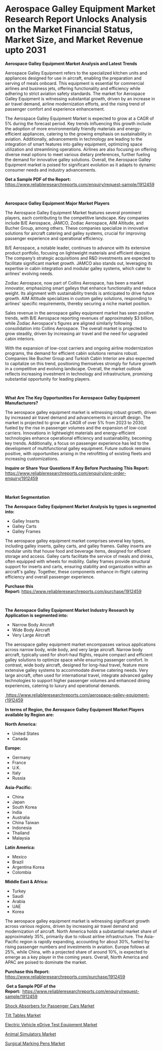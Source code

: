 <p><h1>Aerospace Galley Equipment Market Research Report Unlocks Analysis on the Market Financial Status, Market Size, and Market Revenue upto 2031</h1></p><p><strong>Aerospace Galley Equipment Market Analysis and Latest Trends</strong></p>
<p><p>Aerospace Galley Equipment refers to the specialized kitchen units and appliances designed for use in aircraft, enabling the preparation and serving of meals onboard. This equipment is essential for commercial airlines and business jets, offering functionality and efficiency while adhering to strict aviation safety standards. The market for Aerospace Galley Equipment is witnessing substantial growth, driven by an increase in air travel demand, airline modernization efforts, and the rising trend of passenger comfort and experience enhancement.</p><p>The Aerospace Galley Equipment Market is expected to grow at a CAGR of 5% during the forecast period. Key trends influencing this growth include the adoption of more environmentally friendly materials and energy-efficient appliances, catering to the growing emphasis on sustainability in aviation. Additionally, advancements in technology are leading to the integration of smart features into galley equipment, optimizing space utilization and streamlining operations. Airlines are also focusing on offering diverse meal options to meet various dietary preferences, further fueling the demand for innovative galley solutions. Overall, the Aerospace Galley Equipment market is poised for significant evolution as it adapts to dynamic consumer needs and industry advancements.</p></p>
<p><strong>Get a Sample PDF of the Report:&nbsp;</strong> <a href="https://www.reliableresearchreports.com/enquiry/request-sample/1912459?utm_campaign=8&utm_medium=2&utm_source=Github&utm_content=ia&utm_term=04112024&utm_id=aerospace-galley-equipment">https://www.reliableresearchreports.com/enquiry/request-sample/1912459</a></p>
<p>&nbsp;</p>
<p><strong>Aerospace Galley Equipment Major Market Players</strong></p>
<p><p>The Aerospace Galley Equipment Market features several prominent players, each contributing to the competitive landscape. Key companies include B/E Aerospace, JAMCO, Zodiac Aerospace, AIM Altitude, and Bucher Group, among others. These companies specialize in innovative solutions for aircraft catering and galley systems, crucial for improving passenger experience and operational efficiency.</p><p>B/E Aerospace, a notable leader, continues to advance with its extensive product portfolio, focusing on lightweight materials and efficient designs. The company’s strategic acquisitions and R&D investments are expected to facilitate significant market growth. JAMCO also stands out, leveraging its expertise in cabin integration and modular galley systems, which cater to airlines' evolving needs. </p><p>Zodiac Aerospace, now part of Collins Aerospace, has been a market innovator, emphasizing smart galleys that enhance functionality and reduce weight. Its alignment with sustainability trends is anticipated to drive future growth. AIM Altitude specializes in custom galley solutions, responding to airlines' specific requirements, thereby securing a niche market position.</p><p>Sales revenue in the aerospace galley equipment market has seen positive trends, with B/E Aerospace reporting revenues of approximately $3 billion, while Zodiac Aerospace's figures are aligned similarly following consolidation into Collins Aerospace. The overall market is projected to grow steadily, driven by increasing air travel and the need for upgraded cabin interiors.</p><p>With the expansion of low-cost carriers and ongoing airline modernization programs, the demand for efficient cabin solutions remains robust. Companies like Bucher Group and Turkish Cabin Interior are also expected to capitalize on this trend, positioning themselves strongly for future growth in a competitive and evolving landscape. Overall, the market outlook reflects increasing investment in technology and infrastructure, promising substantial opportunity for leading players.</p></p>
<p>&nbsp;</p>
<p><strong>What Are The Key Opportunities For Aerospace Galley Equipment Manufacturers?</strong></p>
<p><p>The aerospace galley equipment market is witnessing robust growth, driven by increased air travel demand and advancements in aircraft design. The market is projected to grow at a CAGR of over 5% from 2023 to 2030, fueled by the rise in passenger volumes and the expansion of low-cost carriers. Innovations in lightweight materials and energy-efficient technologies enhance operational efficiency and sustainability, becoming key trends. Additionally, a focus on passenger experience has led to the development of multifunctional galley equipment. Future outlook remains positive, with opportunities arising in the retrofitting of existing fleets and increasing customizations.</p></p>
<p><strong>Inquire or Share Your Questions If Any Before Purchasing This Report:</strong> <a href="https://www.reliableresearchreports.com/enquiry/pre-order-enquiry/1912459?utm_campaign=8&utm_medium=2&utm_source=Github&utm_content=ia&utm_term=04112024&utm_id=aerospace-galley-equipment">https://www.reliableresearchreports.com/enquiry/pre-order-enquiry/1912459</a></p>
<p>&nbsp;</p>
<p><strong>Market Segmentation</strong></p>
<p><strong>The Aerospace Galley Equipment Market Analysis by types is segmented into:</strong></p>
<p><ul><li>Galley Inserts</li><li>Galley Carts</li><li>Galley Frames</li></ul></p>
<p><p>The aerospace galley equipment market comprises several key types, including galley inserts, galley carts, and galley frames. Galley inserts are modular units that house food and beverage items, designed for efficient storage and access. Galley carts facilitate the service of meals and drinks, often equipped with wheels for mobility. Galley frames provide structural support for inserts and carts, ensuring stability and organization within an aircraft's galley. Together, these components enhance in-flight catering efficiency and overall passenger experience.</p></p>
<p><strong>Purchase this Report:&nbsp;</strong><a href="https://www.reliableresearchreports.com/purchase/1912459?utm_campaign=8&utm_medium=2&utm_source=Github&utm_content=ia&utm_term=04112024&utm_id=aerospace-galley-equipment">https://www.reliableresearchreports.com/purchase/1912459</a></p>
<p>&nbsp;</p>
<p><strong>The Aerospace Galley Equipment Market Industry Research by Application is segmented into:</strong></p>
<p><ul><li>Narrow Body Aircraft</li><li>Wide Body Aircraft</li><li>Very Large Aircraft</li></ul></p>
<p><p>The aerospace galley equipment market encompasses various applications across narrow body, wide body, and very large aircraft. Narrow body aircraft, typically used for short-haul flights, require compact and efficient galley solutions to optimize space while ensuring passenger comfort. In contrast, wide body aircraft, designed for long-haul travel, feature more extensive galley systems to accommodate diverse catering needs. Very large aircraft, often used for international travel, integrate advanced galley technologies to support higher passenger volumes and enhanced dining experiences, catering to luxury and operational demands.</p></p>
<p><a href="https://www.reliableresearchreports.com/aerospace-galley-equipment-r1912459?utm_campaign=8&utm_medium=2&utm_source=Github&utm_content=ia&utm_term=04112024&utm_id=aerospace-galley-equipment">&nbsp;https://www.reliableresearchreports.com/aerospace-galley-equipment-r1912459</a></p>
<p><strong>In terms of Region, the Aerospace Galley Equipment Market Players available by Region are:</strong></p>
<p>
    <p> <strong> North America: </strong>
        <ul>
            <li>United States</li>
            <li>Canada</li>
        </ul>
        </p> 
    <p> <strong> Europe: </strong>
        <ul>
            <li>Germany</li>
            <li>France</li>
            <li>U.K.</li>
            <li>Italy</li>
            <li>Russia</li>
        </ul>
        </p> 
    <p> <strong> Asia-Pacific: </strong>
        <ul>
            <li>China</li>
            <li>Japan</li>
            <li>South Korea</li>
            <li>India</li>
            <li>Australia</li>
            <li>China Taiwan</li>
            <li>Indonesia</li>
            <li>Thailand</li>
            <li>Malaysia</li>
        </ul>
        </p> 
    <p> <strong> Latin America: </strong>
        <ul>
            <li>Mexico</li>
            <li>Brazil</li>
            <li>Argentina Korea</li>
            <li>Colombia</li>
        </ul>
        </p> 
    <p> <strong> Middle East & Africa: </strong>
        <ul>
            <li>Turkey</li>
            <li>Saudi</li>
            <li>Arabia</li>
            <li>UAE</li>
            <li>Korea</li>
        </ul>
    </p>
    </p>
<p><p>The aerospace galley equipment market is witnessing significant growth across various regions, driven by increasing air travel demand and modernization of aircraft. North America holds a substantial market share of approximately 35%, primarily due to robust airline infrastructure. The Asia-Pacific region is rapidly expanding, accounting for about 30%, fueled by rising passenger numbers and investments in aviation. Europe follows at 25%, while China, with a projected share of around 10%, is expected to emerge as a key player in the coming years. Overall, North America and APAC are poised to dominate the market.</p></p>
<p><strong>Purchase this Report: </strong><a href="https://www.reliableresearchreports.com/purchase/1912459?utm_campaign=8&utm_medium=2&utm_source=Github&utm_content=ia&utm_term=04112024&utm_id=aerospace-galley-equipment">https://www.reliableresearchreports.com/purchase/1912459</a></p>
<p>&nbsp;<strong>Get a Sample PDF of the Report:&nbsp;&nbsp;</strong><a href="https://www.reliableresearchreports.com/enquiry/request-sample/1912459?utm_campaign=8&utm_medium=2&utm_source=Github&utm_content=ia&utm_term=04112024&utm_id=aerospace-galley-equipment">https://www.reliableresearchreports.com/enquiry/request-sample/1912459</a></p>
<p><strong></strong></p>
<p><p><a href="https://github.com/cliffxbwergin/Market-Research-Report-List-1/blob/main/shock-absorbers-for-passenger-cars-market.md?utm_campaign=8&utm_medium=2&utm_source=Github&utm_content=ia&utm_term=04112024&utm_id=aerospace-galley-equipment">Shock Absorbers for Passenger Cars Market</a></p><p><a href="https://issuu.com/reportprime-2/docs/tilt-tables-market-size-2030.pptx_b897192f316845?utm_campaign=8&utm_medium=2&utm_source=Github&utm_content=ia&utm_term=04112024&utm_id=aerospace-galley-equipment">Tilt Tables Market</a></p><p><a href="https://github.com/loftinirkaakcsu/Market-Research-Report-List-1/blob/main/electric-vehicle-edrive-test-equipment-market.md?utm_campaign=8&utm_medium=2&utm_source=Github&utm_content=ia&utm_term=04112024&utm_id=aerospace-galley-equipment">Electric Vehicle eDrive Test Equipment Market</a></p><p><a href="https://issuu.com/reportprime-2/docs/animal-simulators-market-size-2030._831083643e7edc?utm_campaign=8&utm_medium=2&utm_source=Github&utm_content=ia&utm_term=04112024&utm_id=aerospace-galley-equipment">Animal Simulators Market</a></p><p><a href="https://issuu.com/reportprime-2/docs/surgical-marking-pens-market-size-2_8d594f1c3c8200?utm_campaign=8&utm_medium=2&utm_source=Github&utm_content=ia&utm_term=04112024&utm_id=aerospace-galley-equipment">Surgical Marking Pens Market</a></p></p>